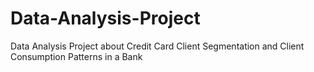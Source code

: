# Data-Analysis-Project
Data Analysis Project about Credit Card Client Segmentation and Client Consumption Patterns in a Bank
